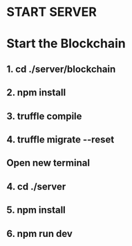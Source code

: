 # START SERVER

# Start the Blockchain

## 1. cd ./server/blockchain
## 2. npm install
## 3. truffle compile
## 4. truffle migrate --reset

## Open new terminal
## 4. cd ./server
## 5. npm install
## 6. npm run dev

